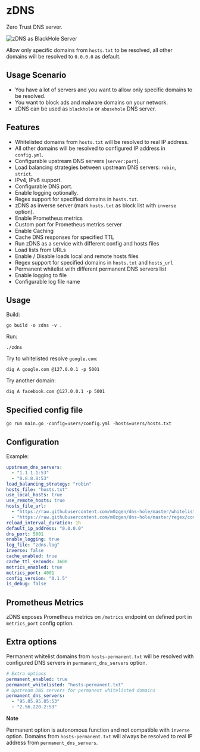 # zDNS

Zero Trust DNS server.

![zDNS as BlackHole Server](./docs/zDNS_as_blackhole.gif)

Allow only specific domains from `hosts.txt` to be resolved, 
all other domains will be resolved to `0.0.0.0` as default.

## Usage Scenario

- You have a lot of servers and you want to allow only specific domains to be resolved.
- You want to block ads and malware domains on your network.
- zDNS can be used as `blackhole` or `abusehole` DNS server.

## Features

- Whitelisted domains from `hosts.txt` will be resolved to real IP address.
- All other domains will be resolved to configured IP address in `config.yml`.
- Configurable upstream DNS servers (`server:port`).
- Load balancing strategies between upstream DNS servers: `robin`, `strict`.
- IPv4, IPv6 support.
- Configurable DNS port.
- Enable logging optionally.
- Regex support for specified domains in `hosts.txt`.
- zDNS as inverse server (mark `hosts.txt` as block list with `inverse` option).
- Enable Prometheus metrics
- Custom port for Prometheus metrics server
- Enable Caching
- Cache DNS responses for specified TTL
- Run zDNS as a service with different config and hosts files
- Load lists from URLs
- Enable / Disable loads local and remote hosts files
- Regex support for specified domains in `hosts.txt` and `hosts_url`
- Permanent whitelist with different permanent DNS servers list
- Enable logging to file
- Configurable log file name
<!-- - Detecting DNS queries type: `A`, `AAAA`, `CNAME`, `TXT`, `MX`, `NS`, `PTR`, `SRV`, `SOA`, `CAA`, `ANY`. -->

## Usage

Build:
```shell
go build -o zdns -v .
```

Run:
```shell
./zdns
```

Try to whitelisted resolve `google.com`:
```shell
dig A google.com @127.0.0.1 -p 5001
```

Try another domain:
```shell
dig A facebook.com @127.0.0.1 -p 5001
```

## Specified config file

```shell
go run main.go -config=users/config.yml -hosts=users/hosts.txt
```

## Configuration

Example:
```yaml
upstream_dns_servers:
  - "1.1.1.1:53"
  - "8.8.8.8:53"
load_balancing_strategy: "robin"
hosts_file: "hosts.txt"
use_local_hosts: true
use_remote_hosts: true
hosts_file_url:
  - "https://raw.githubusercontent.com/m0zgen/dns-hole/master/whitelist.txt"
  - "https://raw.githubusercontent.com/m0zgen/dns-hole/master/regex/common-wl.txt"
reload_interval_duration: 1h
default_ip_address: "0.0.0.0"
dns_port: 5001
enable_logging: true
log_file: "zdns.log"
inverse: false
cache_enabled: true
cache_ttl_seconds: 3600
metrics_enabled: true
metrics_port: 4001
config_version: "0.1.5"
is_debug: false
```

## Prometheus Metrics

zDNS exposes Prometheus metrics on `/metrics` endpoint on defined port in `metrics_port` config option.

## Extra options

Permanent whitelist domains from `hosts-permanent.txt` will be resolved with configured DNS servers in `permanent_dns_servers` option.

```yaml
# Extra options
permanent_enabled: true
permanent_whitelisted: "hosts-permanent.txt"
# Upstream DNS servers for permanent whitelisted domains
permanent_dns_servers:
  - "95.85.95.85:53"
  - "2.56.220.2:53"
```

**Note**

Permanent option is autonomous function and not compatible with `inverse` option. 
Domains from `hosts-permanent.txt` will always be resolved to real IP address from `permanent_dns_servers`.
